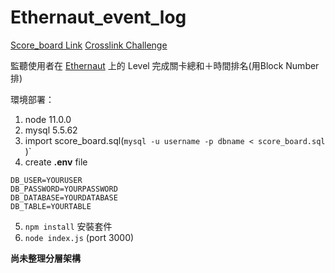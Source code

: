 # Ethernaut_event_log
[Score_board Link](https://score.crosslink.taipei/)
[Crosslink Challenge](https://ctf.crosslink.taipei/)

監聽使用者在 [Ethernaut](https://ethernaut.openzeppelin.com) 上的 Level 完成關卡總和＋時間排名(用Block Number排)

環境部署：
1. node 11.0.0
2. mysql 5.5.62
3. import score_board.sql(`mysql -u username -p dbname < score_board.sql`
)`
4. create **.env** file 

```DB_HOST=YOURHOST
DB_USER=YOURUSER
DB_PASSWORD=YOURPASSWORD
DB_DATABASE=YOURDATABASE
DB_TABLE=YOURTABLE
```

5. `npm install` 安裝套件
6. `node index.js` (port 3000)
    
**尚未整理分層架構**
